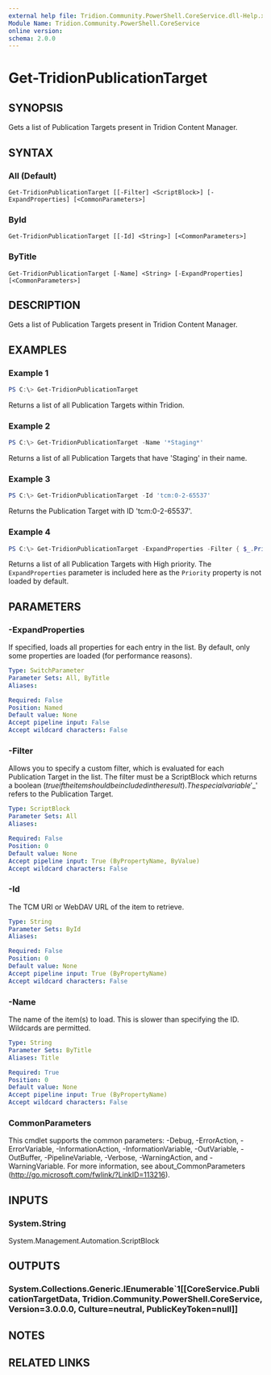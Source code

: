 ```yaml
---
external help file: Tridion.Community.PowerShell.CoreService.dll-Help.xml
Module Name: Tridion.Community.PowerShell.CoreService
online version:
schema: 2.0.0
---
```


# Get-TridionPublicationTarget

## SYNOPSIS
Gets a list of Publication Targets present in Tridion Content Manager.

## SYNTAX

### All (Default)
```
Get-TridionPublicationTarget [[-Filter] <ScriptBlock>] [-ExpandProperties] [<CommonParameters>]
```

### ById
```
Get-TridionPublicationTarget [[-Id] <String>] [<CommonParameters>]
```

### ByTitle
```
Get-TridionPublicationTarget [-Name] <String> [-ExpandProperties] [<CommonParameters>]
```

## DESCRIPTION
Gets a list of Publication Targets present in Tridion Content Manager.

## EXAMPLES

### Example 1
```powershell
PS C:\> Get-TridionPublicationTarget
```

Returns a list of all Publication Targets within Tridion.

### Example 2
```powershell
PS C:\> Get-TridionPublicationTarget -Name '*Staging*'
```

Returns a list of all Publication Targets that have 'Staging' in their name.

### Example 3
```powershell
PS C:\> Get-TridionPublicationTarget -Id 'tcm:0-2-65537'
```

Returns the Publication Target with ID 'tcm:0-2-65537'.

### Example 4
```powershell
PS C:\> Get-TridionPublicationTarget -ExpandProperties -Filter { $_.Priority -eq 'High' }
```

Returns a list of all Publication Targets with High priority.
The `ExpandProperties` parameter is included here as the `Priority` property is not loaded by default.



## PARAMETERS

### -ExpandProperties
If specified, loads all properties for each entry in the list.
By default, only some properties are loaded (for performance reasons).

```yaml
Type: SwitchParameter
Parameter Sets: All, ByTitle
Aliases:

Required: False
Position: Named
Default value: None
Accept pipeline input: False
Accept wildcard characters: False
```

### -Filter
Allows you to specify a custom filter, which is evaluated for each Publication Target in the list. 
The filter must be a ScriptBlock which returns a boolean ($true if the item should be included in the result).
The special variable '$_' refers to the Publication Target.


```yaml
Type: ScriptBlock
Parameter Sets: All
Aliases:

Required: False
Position: 0
Default value: None
Accept pipeline input: True (ByPropertyName, ByValue)
Accept wildcard characters: False
```

### -Id
The TCM URI or WebDAV URL of the item to retrieve.

```yaml
Type: String
Parameter Sets: ById
Aliases:

Required: False
Position: 0
Default value: None
Accept pipeline input: True (ByPropertyName)
Accept wildcard characters: False
```

### -Name
The name of the item(s) to load. This is slower than specifying the ID.
Wildcards are permitted.

```yaml
Type: String
Parameter Sets: ByTitle
Aliases: Title

Required: True
Position: 0
Default value: None
Accept pipeline input: True (ByPropertyName)
Accept wildcard characters: False
```

### CommonParameters
This cmdlet supports the common parameters: -Debug, -ErrorAction, -ErrorVariable, -InformationAction, -InformationVariable, -OutVariable, -OutBuffer, -PipelineVariable, -Verbose, -WarningAction, and -WarningVariable.
For more information, see about_CommonParameters (http://go.microsoft.com/fwlink/?LinkID=113216).

## INPUTS

### System.String
System.Management.Automation.ScriptBlock


## OUTPUTS

### System.Collections.Generic.IEnumerable`1[[CoreService.PublicationTargetData, Tridion.Community.PowerShell.CoreService, Version=3.0.0.0, Culture=neutral, PublicKeyToken=null]]


## NOTES

## RELATED LINKS
